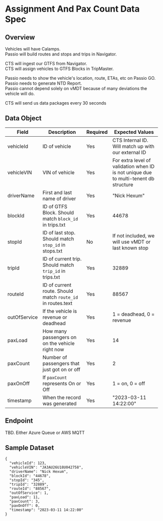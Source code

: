 # Assignment And Pax Count Data Spec

## Overview
Vehicles will have Calamps.  
Passio will build routes and stops and trips in Navigator.  

CTS will ingest our GTFS from Navigator.  
CTS will assign vehicles to GTFS Blocks in TripMaster.  

Passio needs to show the vehicle's location, route, ETAs, etc on Passio GO.  
Passio needs to generate NTD Report.  
Passio cannot depend solely on vMDT because of many deviations the vehicle will do.  

CTS will send us data packages every 30 seconds

## Data Object

| Field | Description | Required | Expected Values |
| --- | --- | --- | --- |
| vehicleId | ID of vehicle | Yes | CTS Internal ID. Will match up with our external ID |
| vehicleVIN | VIN of vehicle | Yes | For extra level of validation when ID is not unique due to multi-tenent db structure |
| driverName | First and last name of driver | Yes |  "Nick Hexum" |
| blockId | ID of GTFS Block. Should match `block_id` in trips.txt | Yes | 44678|
| stopId | ID of last stop. Should match `stop_id` in stops.txt | No | If not included, we will use vMDT or last known stop |
| tripId | ID of current trip. Should match `trip_id` in trips.txt | Yes | 32889 | 
| routeId | ID of current route. Should match `route_id` in routes.text | Yes | 88567 |
| outOfService | If the vehicle is revenue or deadhead | Yes | 1 = deadhead, 0 = revenue |
| paxLoad | How many passengers on on the vehicle right now | Yes | 14 |
| paxCount | Number of passengers that just got on or off | Yes | 2 |
| paxOnOff | If `paxCount` represents On or Off | Yes | 1 = on, 0 = off |
| timestamp | When the record was generated | Yes | "2023-03-11 14:22:00" |

## Endpoint

TBD. Either Azure Queue or AWS MQTT


## Sample Dataset

```
{
  "vehicleId": 123,
  "vehicleVIN": "JA3AU26U18U042758",
  "driverName": "Nick Hexum",
  "blockId": "44678",
  "stopId": "345",
  "tripId": "32889",
  "routeId": "88567",
  "outOfService": 1,
  "paxLoad": 11,
  "paxCount": 3,
  "paxOnOff": 0,
  "timestamp": "2023-03-11 14:22:00"
}

```
